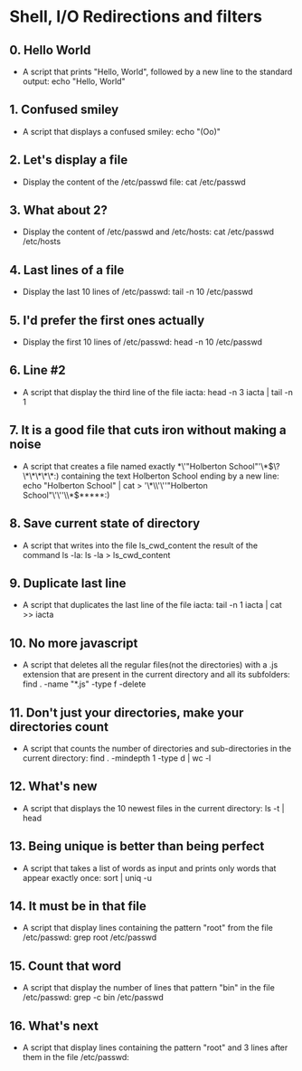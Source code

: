 # Shell, I/O Redirections and filters
## 0. Hello World
* A script that prints "Hello, World", followed by a new line to the standard output: echo "Hello, World"
## 1. Confused smiley
* A script that displays a confused smiley: echo \"\(Oo\)\"
## 2. Let's display a file
* Display the content of the /etc/passwd file: cat /etc/passwd
## 3. What about 2?
* Display the content of /etc/passwd and /etc/hosts: cat /etc/passwd /etc/hosts
## 4. Last lines of a file
* Display the last 10 lines of /etc/passwd: tail -n 10 /etc/passwd
## 5. I'd prefer the first ones actually
* Display the first 10 lines of /etc/passwd: head -n 10 /etc/passwd
## 6. Line #2
* A script that display the third line of the file iacta: head -n 3 iacta | tail -n 1
## 7. It is a good file that cuts iron without making a noise
* A script that creates a file named exactly \*\\'"Holberton School"\'\\*$\?\*\*\*\*\*:) containing the text Holberton School ending by a new line: echo "Holberton School" | cat > '\*\\'\''"Holberton School"\'\''\\*$\*\*\*\*\*:)
## 8. Save current state of directory
* A script that writes into the file ls_cwd_content the result of the command ls -la: ls -la > ls_cwd_content
## 9. Duplicate last line
* A script that duplicates the last line of the file iacta: tail -n 1 iacta | cat >> iacta
## 10. No more javascript
* A script that deletes all the regular files(not the directories) with a .js extension that are present in the current directory and all its subfolders: find . -name "*.js" -type f -delete
## 11. Don't just your directories, make your directories count
* A script that counts the number of directories and sub-directories in the current directory: find . -mindepth 1 -type d | wc -l
## 12. What's new
* A script that displays the 10 newest files in the current directory: ls -t | head
## 13. Being unique is better than being perfect
* A script that takes a list of words as input and prints only words that appear exactly once: sort | uniq -u
## 14. It must be in that file
* A script that display lines containing the pattern "root" from the file /etc/passwd: grep root /etc/passwd
## 15. Count that word
* A script that display the number of lines that pattern "bin" in the file /etc/passwd: grep -c bin /etc/passwd
## 16. What's next
* A script that display lines containing the pattern "root" and 3 lines after them in the file /etc/passwd: 